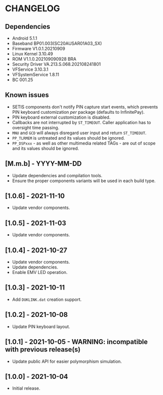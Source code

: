 # CHANGELOG

## Dependencies
- Android 5.1.1
- Baseband BP01.003(SC20AUSAR01A03_SX)
- Firmware V1.0.1.20210909
- Linux Kernel 3.10.49
- ROM V1.1.0.202109090928 BRA
- Security Driver VA.213.S.068.202108241801
- VFService 3.10.3.1
- VFSystemService 1.8.11
- BC 001.25

## Known issues
- SETIS components don't notify PIN capture start events, which prevents PIN
  keyboard customization _per_ package (defaults to InfinitePay).
- PIN keyboard external customization is disabled.
- Callbacks are not interrupted by `ST_TIMEOUT`. Caller application has to
  oversight time passing.
- `MNU` and `GCD` will always disregard user input and return `ST_TIMEOUT`.
- `PP_TLRMEM` is untreated and its values should be ignored.
- `PP_DSPxxx` - as well as other multimedia related TAGs - are out of scope and
  its values should be ignored.
  
## [M.m.b] - YYYY-MM-DD
- Update dependencies and compilation tools.
- Ensure the proper components variants will be used in each build type.

## [1.0.6] - 2021-11-10
- Update vendor components.

## [1.0.5] - 2021-11-03
- Update vendor components.

## [1.0.4] - 2021-10-27
- Update vendor components.
- Update dependencies.
- Enable EMV LED operation.

## [1.0.3] - 2021-10-11
- Add `DUKLINK.dat` creation support.

## [1.0.2] - 2021-10-08
- Update PIN keyboard layout.

## [1.0.1] - 2021-10-05 - WARNING: incompatible with previous release(s)
- Update public API for easier polymorphism simulation.

## [1.0.0] - 2021-10-04
- Initial release.
